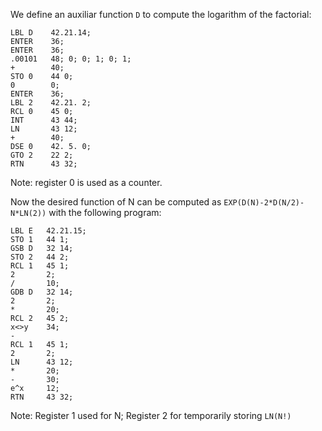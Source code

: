 We define an auxiliar function `D` to compute the logarithm of the factorial:

```
LBL D    42.21.14;
ENTER    36;
ENTER    36;
.00101   48; 0; 0; 1; 0; 1;
+        40;
STO 0    44 0;
0        0;
ENTER    36;
LBL 2    42.21. 2;
RCL 0    45 0;
INT      43 44;
LN       43 12;
+        40;
DSE 0    42. 5. 0;
GTO 2    22 2;
RTN      43 32;
```

Note: register 0 is used as a counter.

Now the desired function of N
can be computed as `EXP(D(N)-2*D(N/2)-N*LN(2))`
with the following program:

```
LBL E   42.21.15;
STO 1   44 1;
GSB D   32 14;
STO 2   44 2;
RCL 1   45 1;
2       2;
/       10;
GDB D   32 14;
2       2;
*       20;
RCL 2   45 2;
x<>y    34;
-
RCL 1   45 1;
2       2;
LN      43 12;
*       20;
-       30;
e^x     12;
RTN     43 32;
```

Note:
Register 1 used for N; Register 2 for temporarily storing `LN(N!)`
